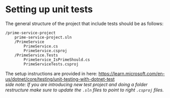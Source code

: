# Setting up unit tests

The general structure of the project that include tests should be as follows:

```text
/prime-service-project
    prime-service-project.sln
    /PrimeService
        PrimeService.cs
        PrimeService.csproj
    /PrimeService.Tests
        PrimeService_IsPrimeShould.cs
        PrimeServiceTests.csproj
```
The setup instructions are provided in here: https://learn.microsoft.com/en-us/dotnet/core/testing/unit-testing-with-dotnet-test
<br />
_side note: If you are introducing new test project and doing a folder restructure make sure to update the `.sln` files to point to right `.csproj` files._ 

